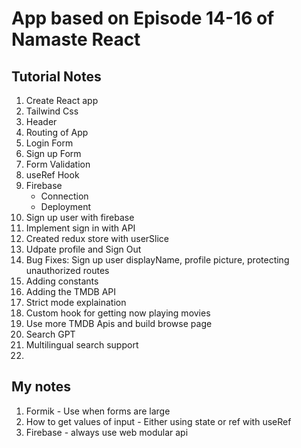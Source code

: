 # App based on Episode 14-16 of Namaste React

## Tutorial Notes
1. Create React app
2. Tailwind Css
3. Header
4. Routing of App
5. Login Form
6. Sign up Form 
7. Form Validation
8. useRef Hook
9. Firebase
    - Connection
    - Deployment
10. Sign up user with firebase
11. Implement sign in with API
12. Created redux store with userSlice
13. Udpate profile and Sign Out
14. Bug Fixes: Sign up user displayName, profile picture, protecting unauthorized routes
15. Adding constants
16. Adding the TMDB API
17. Strict mode explaination
18. Custom hook for getting now playing movies
19. Use more TMDB Apis and build browse page
20. Search GPT
21. Multilingual search support
22. 



## My notes
1. Formik - Use when forms are large
2. How to get values of input - Either using state or ref with useRef
3. Firebase - always use web modular api
